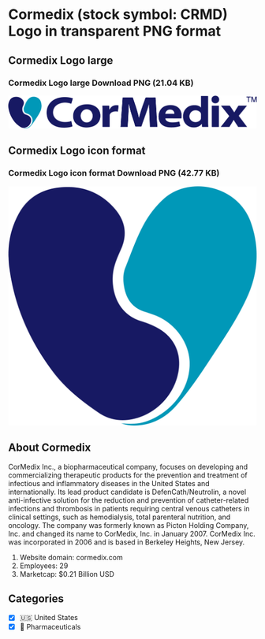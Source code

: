 # Cormedix (stock symbol: CRMD) Logo in transparent PNG format

## Cormedix Logo large

### Cormedix Logo large Download PNG (21.04 KB)

![Cormedix Logo large Download PNG (21.04 KB)](/img/orig/CRMD_BIG-824746d3.png)

## Cormedix Logo icon format

### Cormedix Logo icon format Download PNG (42.77 KB)

![Cormedix Logo icon format Download PNG (42.77 KB)](/img/orig/CRMD-9afac17f.png)

## About Cormedix

CorMedix Inc., a biopharmaceutical company, focuses on developing and commercializing therapeutic products for the prevention and treatment of infectious and inflammatory diseases in the United States and internationally. Its lead product candidate is DefenCath/Neutrolin, a novel anti-infective solution for the reduction and prevention of catheter-related infections and thrombosis in patients requiring central venous catheters in clinical settings, such as hemodialysis, total parenteral nutrition, and oncology. The company was formerly known as Picton Holding Company, Inc. and changed its name to CorMedix, Inc. in January 2007. CorMedix Inc. was incorporated in 2006 and is based in Berkeley Heights, New Jersey.

1. Website domain: cormedix.com
2. Employees: 29
3. Marketcap: $0.21 Billion USD


## Categories
- [x] 🇺🇸 United States
- [x] 💊 Pharmaceuticals
